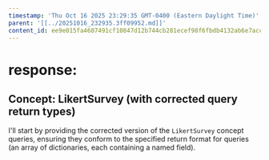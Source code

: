 ```yaml
---
timestamp: 'Thu Oct 16 2025 23:29:35 GMT-0400 (Eastern Daylight Time)'
parent: '[[../20251016_232935.3ff09952.md]]'
content_id: ee9e015fa4607491cf10847d12b744cb281ecef98f6fbdb4132ab6e7acc56a1f
---
```


# response:

## Concept: LikertSurvey (with corrected query return types)

I'll start by providing the corrected version of the `LikertSurvey` concept queries, ensuring they conform to the specified return format for queries (an array of dictionaries, each containing a named field).
